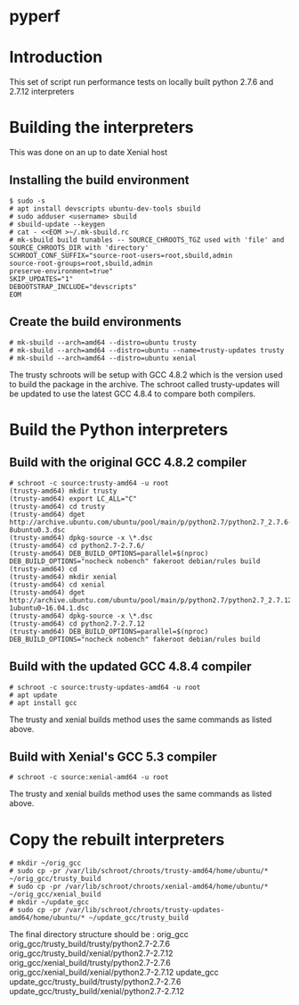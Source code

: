 # pyperf

# Introduction

This set of script run performance tests on locally built python 2.7.6 and 2.7.12 interpreters

# Building the interpreters

This was done on an up to date Xenial host

## Installing the build environment

    $ sudo -s
    # apt install devscripts ubuntu-dev-tools sbuild
    # sudo adduser <username> sbuild
    # sbuild-update --keygen
    # cat - <<EOM >~/.mk-sbuild.rc 
    # mk-sbuild build tunables -- SOURCE_CHROOTS_TGZ used with 'file' and SOURCE_CHROOTS_DIR with 'directory'
    SCHROOT_CONF_SUFFIX="source-root-users=root,sbuild,admin
    source-root-groups=root,sbuild,admin
    preserve-environment=true"
    SKIP_UPDATES="1"
    DEBOOTSTRAP_INCLUDE="devscripts"
    EOM

## Create the build environments
    # mk-sbuild --arch=amd64 --distro=ubuntu trusty
    # mk-sbuild --arch=amd64 --distro=ubuntu --name=trusty-updates trusty
    # mk-sbuild --arch=amd64 --distro=ubuntu xenial

The trusty schroots will be setup with GCC 4.8.2 which is the version used to 
build the package in the archive. The schroot called trusty-updates will be 
updated to use the latest GCC 4.8.4 to compare both compilers.
    

# Build the Python interpreters

## Build with the original GCC 4.8.2 compiler
    # schroot -c source:trusty-amd64 -u root
    (trusty-amd64) mkdir trusty
    (trusty-amd64) export LC_ALL="C"
    (trusty-amd64) cd trusty
    (trusty-amd64) dget http://archive.ubuntu.com/ubuntu/pool/main/p/python2.7/python2.7_2.7.6-8ubuntu0.3.dsc
    (trusty-amd64) dpkg-source -x \*.dsc
    (trusty-amd64) cd python2.7-2.7.6/
    (trusty-amd64) DEB_BUILD_OPTIONS=parallel=$(nproc) DEB_BUILD_OPTIONS="nocheck nobench" fakeroot debian/rules build
    (trusty-amd64) cd
    (trusty-amd64) mkdir xenial
    (trusty-amd64) cd xenial
    (trusty-amd64) dget http://archive.ubuntu.com/ubuntu/pool/main/p/python2.7/python2.7_2.7.12-1ubuntu0~16.04.1.dsc
    (trusty-amd64) dpkg-source -x \*.dsc
    (trusty-amd64) cd python2.7-2.7.12
    (trusty-amd64) DEB_BUILD_OPTIONS=parallel=$(nproc) DEB_BUILD_OPTIONS="nocheck nobench" fakeroot debian/rules build


## Build with the updated GCC 4.8.4 compiler
    # schroot -c source:trusty-updates-amd64 -u root
    # apt update
    # apt install gcc

The trusty and xenial builds method uses the same commands as listed above.

## Build with Xenial's GCC 5.3 compiler
    # schroot -c source:xenial-amd64 -u root

The trusty and xenial builds method uses the same commands as listed above.

# Copy the rebuilt interpreters

    # mkdir ~/orig_gcc
    # sudo cp -pr /var/lib/schroot/chroots/trusty-amd64/home/ubuntu/* ~/orig_gcc/trusty_build
    # sudo cp -pr /var/lib/schroot/chroots/xenial-amd64/home/ubuntu/* ~/orig_gcc/xenial_build
    # mkdir ~/update_gcc
    # sudo cp -pr /var/lib/schroot/chroots/trusty-updates-amd64/home/ubuntu/* ~/update_gcc/trusty_build

The final directory structure should be :
    orig_gcc
    orig_gcc/trusty_build/trusty/python2.7-2.7.6
    orig_gcc/trusty_build/xenial/python2.7-2.7.12
    orig_gcc/xenial_build/trusty/python2.7-2.7.6
    orig_gcc/xenial_build/xenial/python2.7-2.7.12
    update_gcc
    update_gcc/trusty_build/trusty/python2.7-2.7.6
    update_gcc/trusty_build/xenial/python2.7-2.7.12



